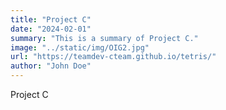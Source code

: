 ```yaml
---
title: "Project C"
date: "2024-02-01"
summary: "This is a summary of Project C."
image: "../static/img/OIG2.jpg"
url: "https://teamdev-cteam.github.io/tetris/"
author: "John Doe"
---
```


Project C